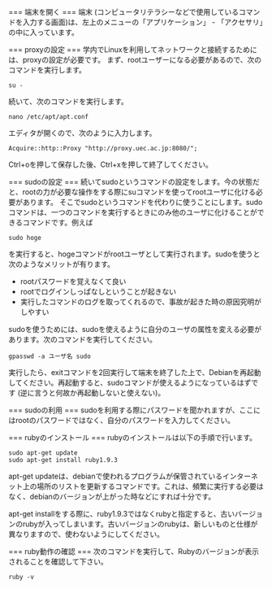 === 端末を開く ===
端末 (コンピュータリテラシーなどで使用しているコマンドを入力する画面)は、左上のメニューの「アプリケーション」 - 「アクセサリ」の中に入っています。

=== proxyの設定 ===
学内でLinuxを利用してネットワークと接続するためには、proxyの設定が必要です。
まず、rootユーザーになる必要があるので、次のコマンドを実行します。

```
su -
```

続いて、次のコマンドを実行します。

```
nano /etc/apt/apt.conf
```

エディタが開くので、次のように入力します。

```
Acquire::http::Proxy "http://proxy.uec.ac.jp:8080/";
```

Ctrl+oを押して保存した後、Ctrl+xを押して終了してください。

=== sudoの設定 ===
続いてsudoというコマンドの設定をします。今の状態だと、rootの力が必要な操作をする際にsuコマンドを使ってrootユーザに化ける必要があります。
そこでsudoというコマンドを代わりに使うことにします。sudoコマンドは、一つのコマンドを実行するときにのみ他のユーザに化けることができるコマンドです。例えば

```
sudo hoge
```

を実行すると、hogeコマンドがrootユーザとして実行されます。sudoを使うと次のようなメリットが有ります。

* rootパスワードを覚えなくて良い
* rootでログインしっぱなしということが起きない
* 実行したコマンドのログを取ってくれるので、事故が起きた時の原因究明がしやすい

sudoを使うためには、sudoを使えるように自分のユーザの属性を変える必要があります。次のコマンドを実行してください。

```
gpasswd -a ユーザ名 sudo
```

実行したら、exitコマンドを2回実行して端末を終了した上で、Debianを再起動してください。再起動すると、sudoコマンドが使えるようになっているはずです (逆に言うと何故か再起動しないと使えない)。

=== sudoの利用 ===
sudoを利用する際にパスワードを聞かれますが、ここにはrootのパスワードではなく、自分のパスワードを入力してください。

=== rubyのインストール ===
rubyのインストールは以下の手順で行います。

```
sudo apt-get update
sudo apt-get install ruby1.9.3
```

apt-get updateは、debianで使われるプログラムが保管されているインターネット上の場所のリストを更新するコマンドです。これは、頻繁に実行する必要はなく、debianのバージョンが上がった時などにすれば十分です。

apt-get installをする際に、ruby1.9.3ではなくrubyと指定すると、古いバージョンのrubyが入ってしまいます。古いバージョンのrubyは、新しいものと仕様が異なりますので、使わないようにしてください。

=== ruby動作の確認 ===
次のコマンドを実行して、Rubyのバージョンが表示されることを確認して下さい。

```
ruby -v
```
